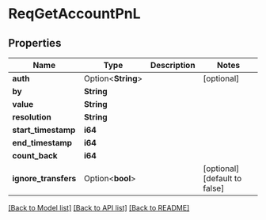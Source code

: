 # ReqGetAccountPnL

## Properties

Name | Type | Description | Notes
------------ | ------------- | ------------- | -------------
**auth** | Option<**String**> |  | [optional]
**by** | **String** |  | 
**value** | **String** |  | 
**resolution** | **String** |  | 
**start_timestamp** | **i64** |  | 
**end_timestamp** | **i64** |  | 
**count_back** | **i64** |  | 
**ignore_transfers** | Option<**bool**> |  | [optional][default to false]

[[Back to Model list]](../README.md#documentation-for-models) [[Back to API list]](../README.md#documentation-for-api-endpoints) [[Back to README]](../README.md)



